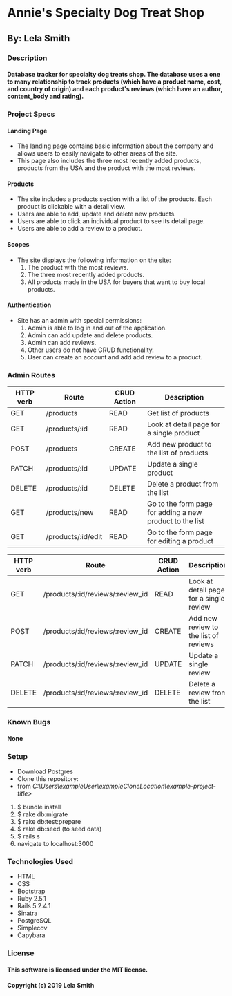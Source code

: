 # Annie's Specialty Dog Treat Shop
## By: Lela Smith

### Description
#### Database tracker for specialty dog treats shop. The database uses a one to many relationship to track products (which have a product name, cost, and country of origin) and each product's reviews (which have an author, content_body and rating).

### Project Specs
#### Landing Page
* The landing page contains basic information about the company and allows users to easily navigate to other areas of the site.
* This page also includes the three most recently added products, products from the USA and the product with the most reviews.

#### Products
* The site includes a products section with a list of the products. Each product is clickable with a detail view.
* Users are able to add, update and delete new products.
* Users are able to click an individual product to see its detail page.
* Users are able to add a review to a product.

#### Scopes
* The site displays the following information on the site:
  1. The product with the most reviews.
  2. The three most recently added products.
  3. All products made in the USA for buyers that want to buy local products.

#### Authentication
* Site has an admin with special permissions:
  1. Admin is able to log in and out of the application.
  2. Admin can add update and delete products.
  3. Admin can add reviews.
  4. Other users do not have CRUD functionality.
  5. User can create an account and add add review to a product.



### Admin Routes
|HTTP verb|Route|CRUD Action|Description|
|---|---|---|---|
|GET|/products|READ|Get list of products|
|GET|/products/:id|READ|Look at detail page for a single product|
|POST|/products|CREATE|Add new product to the list of products|
|PATCH|/products/:id|UPDATE|Update a single product|
|DELETE|/products/:id|DELETE|Delete a product from the list|
|GET|/products/new|READ|Go to the form page for adding a new product to the list|
|GET|/products/:id/edit|READ|Go to the form page for editing a product


|HTTP verb|Route|CRUD Action|Description|
|---|---|---|---|
|GET|/products/:id/reviews/:review_id|READ|Look at detail page for a single review|
|POST|/products/:id/reviews/:review_id|CREATE|Add new review to the list of reviews|
|PATCH|/products/:id/reviews/:review_id|UPDATE|Update a single review|
|DELETE|/products/:id/reviews/:review_id|DELETE|Delete a review from the list|

### Known Bugs
#### None

### Setup
* Download Postgres
* Clone this repository:
* from  _C:\Users\exampleUser\exampleCloneLocation\example-project-title>_
1. $ bundle install
2. $ rake db:migrate
3. $ rake db:test:prepare
4. $ rake db:seed (to seed data)
5. $ rails s
6. navigate to localhost:3000


### Technologies Used
* HTML
* CSS
* Bootstrap
* Ruby 2.5.1
* Rails 5.2.4.1
* Sinatra
* PostgreSQL
* Simplecov
* Capybara

### License
#### This software is licensed under the MIT license.

#### Copyright (c) 2019 Lela Smith
